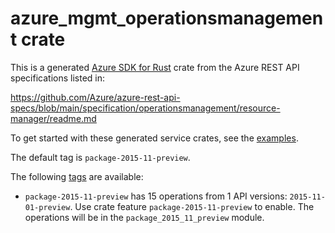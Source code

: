# azure_mgmt_operationsmanagement crate

This is a generated [Azure SDK for Rust](https://github.com/Azure/azure-sdk-for-rust) crate from the Azure REST API specifications listed in:

https://github.com/Azure/azure-rest-api-specs/blob/main/specification/operationsmanagement/resource-manager/readme.md

To get started with these generated service crates, see the [examples](https://github.com/Azure/azure-sdk-for-rust/blob/main/services/README.md#examples).

The default tag is `package-2015-11-preview`.

The following [tags](https://github.com/Azure/azure-sdk-for-rust/blob/main/services/tags.md) are available:

- `package-2015-11-preview` has 15 operations from 1 API versions: `2015-11-01-preview`. Use crate feature `package-2015-11-preview` to enable. The operations will be in the `package_2015_11_preview` module.